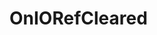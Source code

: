<Badge type="danger" text="Carbon Compatible"/><Badge type="warning" text="Oxide Compatible"/>
# OnIORefCleared
```csharp

```
